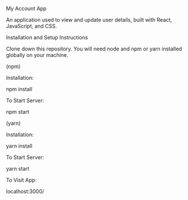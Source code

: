 My Account App

An application used to view and update user details, built with React, JavaScript, and CSS.

Installation and Setup Instructions

Clone down this repository. You will need node and npm or yarn installed globally on your machine.

(npm)

Installation:

npm install

To Start Server:

npm start

(yarn)

Installation:

yarn install

To Start Server:

yarn start

To Visit App:

localhost:3000/

